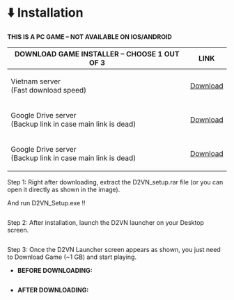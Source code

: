 # ⬇️ Installation

**THIS IS A PC GAME – NOT AVAILABLE ON IOS/ANDROID​​**

| DOWNLOAD GAME INSTALLER – CHOOSE 1 OUT OF 3                                | LINK                                            |
| -------------------------------------------------------------------------- | ---------------------------------------------- |
| <p>Vietnam server<br>(Fast download speed)</p>                             | [Download](https://diablo2-vn.com/download.php) |
| <p>Google Drive server<br>(Backup link in case main link is dead)</p>      | [Download](https://diablo2-vn.com/download.php) |
| <p>Google Drive server<br>(Backup link in case main link is dead)</p>      | [Download](https://diablo2-vn.com/download.php) |

Step 1: Right after downloading, extract the D2VN\_setup.rar file (or you can open it directly as shown in the image).

And run D2VN\_Setup.exe !!

<div align="center">

<figure><img src="https://i0.wp.com/diablo2-vn.com/tm/app/uploads/2024/01/1700740885187.png?resize=1378%2C778&#x26;ssl=1" alt=""><figcaption></figcaption></figure>

</div>

Step 2: After installation, launch the D2VN launcher on your Desktop screen.

&#x20;

<figure><img src="https://i0.wp.com/diablo2-vn.com/tm/app/uploads/2024/01/1700740758949.png?resize=498%2C388&#x26;ssl=1" alt=""><figcaption></figcaption></figure>

&#x20;

Step 3: Once the D2VN Launcher screen appears as shown, you just need to Download Game (\~1 GB) and start playing.

* **BEFORE DOWNLOADING:**

<figure><img src="https://i0.wp.com/diablo2-vn.com/tm/app/uploads/2024/01/1700741190952.png?resize=1115%2C784&#x26;ssl=1" alt=""><figcaption></figcaption></figure>

* **AFTER DOWNLOADING:**

<figure><img src="https://i0.wp.com/diablo2-vn.com/tm/app/uploads/2024/01/1700741231809.png?resize=989%2C694&#x26;ssl=1" alt=""><figcaption></figcaption></figure>